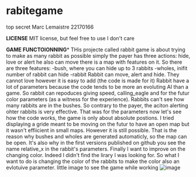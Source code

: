 # rabitegame
top secret
Marc Lemaistre 22170166

****LICENSE****
MIT license, but feel free to use I don't care

****GAME FUNCTOIONNING*****
THis projecte called rabbit game is about trying to make as many rabbit as possible
simply the payer has three actions: hide, love or alert he also can move
there is a map with features on it.
So there are three features:
-bush, where you can hide up to 3 rabbits
-wholes, inifit number of rabbit can hide
-rabbit
Rabbit can move, alert and hide. They cannot love however it is easy to add (the code is made for it)
Rabbit have a lot of parameters because the code tends to be more an evoluting AI than a game. 
So rabbit can repoduces giving speed, calling_eagle and for the futur color parameters (as a witness for the experience).
Rabbits can't see how many rabbits are in the bushes. So contrary to the payer, the aciton alerting ohter rabbits is very effective.
That was for the parameters now let's see how the code works,
the game is only about absolute postions. I tried displaying a gride meant to be moving on the futur to have an open map but it wasn't effiicient in small maps.
However it is still possible. That is the reason why bushes and wholes are generated automaticly, so the map can be open. It's also why in the first versions published on github
you see the name relative_x in the rabbit's parameters.
Finally I want to improve on the changing color. Indeed I didn't find the lirary I was looking for. So what I want to do is changing the color of the rabbits to make the color
also an evlotuive parameter.
little image to see the game while working
![image](https://user-images.githubusercontent.com/98088714/206866591-4dd08e4e-3d47-47ec-af71-2468dc2465b8.png)
